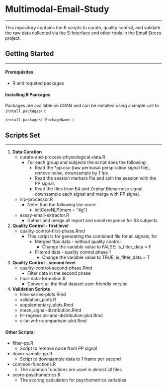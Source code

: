 # Multimodal-Email-Study
-----------------
This repository contains the R scripts to curate, quality control, and validate the raw data collected
via the S-Interface and other tools in the Email Stress project.


## Getting Started
-----------------

#### Prerequisites
- R and required packages

#### Installing R Packages
Packages are available on CRAN and can be installed using a simple call to `install.packages()`:

    install.packages('PackageName')

	
## Scripts Set
-----------------
1. **Data Curation**
	- curate-and-process-physiological-data.R
		- For each group and subjects the script does the following:
			- Read the *pp.csv (raw perinasal perspiration signal file), remove noise, downsample by 1 fps
			- Read the session markers file and split the session with the PP signal.
			- Read the files from E4 and Zephyr Bioharness signal, downsample each signal and merge with PP signal.
	- nlp-processor.R
		- Note: Run the following line once:
			- initCoreNLP(mem = "4g")
	- essay-email-extractor.R
		- Gather and merge all report and email response for 63 subjects
2. **Quality Control - first level**
	- quality-control-first-phase.Rmd
		- This script is for generating the combined file for all signals, for
			- Merged 1fps data - without quality control
				- Change the variable value to FALSE: is\_filter\_data = F
			- Filtered data - quality control phase 1
				- Change the variable value to TRUE: is\_filter\_data = T
3. **Quality Control - second level**
	- quality-control-second-phase.Rmd
		- Filter data in the second phase
	- final-data-formation.R
		- Convert all the final dataset user-friendly version
4. **Validation Scripts**
	- time-series-plots.Rmd
	- validation_plots.R
	- supplementary_plots.Rmd
	- mean_signal-distribution.Rmd
	- hr-regression-and-distribution-plot.Rmd
	- c-hr-w-hr-comparison-plot.Rmd


#### Other Scripts:
- filter-pp.R
    - Script to remove noise from PP signal
- down-sample-pp.R
    - Script to downsample data to 1 frame per second
- common-functions.R
	- The common functions are used in almost all files
- score-psychometrics.R
    - The scoring calculation for psychometrics variables
